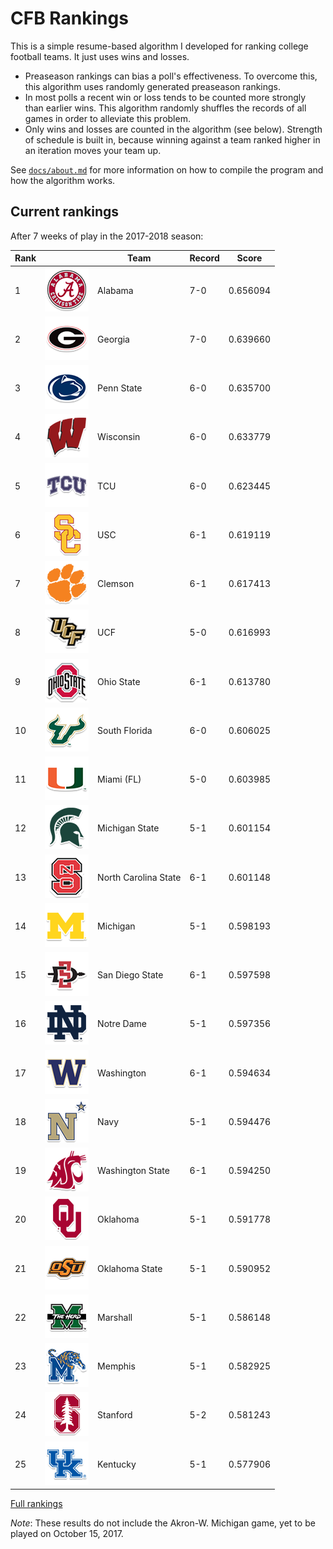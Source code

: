 # CFB Rankings

This is a simple resume-based algorithm I developed for ranking college football
teams. It just uses wins and losses.

* Preaseason rankings can bias a poll's effectiveness. To overcome
  this, this algorithm uses randomly generated preaseason rankings. 
* In most polls a recent win or loss tends to be counted more strongly than
  earlier wins. This algorithm randomly shuffles the records of all
  games in order to alleviate this problem.
* Only wins and losses are counted in the algorithm
  (see below).  Strength of schedule is built in, because winning against a team
  ranked higher in an iteration moves your team up.

See [`docs/about.md`](docs/about.md) for more information on how to
compile the program and how the algorithm works. 

## Current rankings

After 7 weeks of play in the 2017-2018 season:

 **Rank** |  | **Team**                  | **Record** | **Score**  
----------|--|-------------------------|------------|------------
1 | ![Alabama](logos/alabama.png) |  Alabama                   |  7-0       |   0.656094
2 | ![Georgia](logos/georgia.png) |  Georgia                   |  7-0       |   0.639660
3 | ![Penn State](logos/penn-st.png) |  Penn State                |  6-0       |   0.635700
4 | ![Wisconsin](logos/wisconsin.png) |  Wisconsin                 |  6-0       |   0.633779
5 | ![TCU](logos/tcu.png) |  TCU                       |  6-0       |   0.623445
6 | ![USC](logos/southern-california.png) |  USC                       |  6-1       |   0.619119
7 | ![Clemson](logos/clemson.png) |  Clemson                   |  6-1       |   0.617413
8 | ![UCF](logos/ucf.png) |  UCF                       |  5-0       |   0.616993
9 | ![Ohio State](logos/ohio-st.png) |  Ohio State                |  6-1       |   0.613780
10 | ![South Florida](logos/south-fla.png) |  South Florida             |  6-0       |   0.606025
11 | ![Miami (FL)](logos/miami-fl.png) |  Miami (FL)                |  5-0       |   0.603985
12 | ![Michigan State](logos/michigan-st.png) |  Michigan State            |  5-1       |   0.601154
13 | ![North Carolina State](logos/north-carolina-st.png) |  North Carolina State      |  6-1       |   0.601148
14 | ![Michigan](logos/michigan.png) |  Michigan                  |  5-1       |   0.598193
15 | ![San Diego State](logos/san-diego-st.png) |  San Diego State           |  6-1       |   0.597598
16 | ![Notre Dame](logos/notre-dame.png) |  Notre Dame                |  5-1       |   0.597356
17 | ![Washington](logos/washington.png) |  Washington                |  6-1       |   0.594634
18 | ![Navy](logos/navy.png) |  Navy                      |  5-1       |   0.594476
19 | ![Washington State](logos/washington-st.png) |  Washington State          |  6-1       |   0.594250
20 | ![Oklahoma](logos/oklahoma.png) |  Oklahoma                  |  5-1       |   0.591778
21 | ![Oklahoma State](logos/oklahoma-st.png) |  Oklahoma State            |  5-1       |   0.590952
22 | ![Marshall](logos/marshall.png) |  Marshall                  |  5-1       |   0.586148
23 | ![Memphis](logos/memphis.png) |  Memphis                   |  5-1       |   0.582925
24 | ![Stanford](logos/stanford.png) |  Stanford                  |  5-2       |   0.581243
25 | ![Kentucky](logos/kentucky.png) |  Kentucky                  |  5-1       |   0.577906

[Full rankings](output/rankings.csv)

*Note*: These results do not include the Akron-W. Michigan game, yet to
be played on October 15, 2017.
